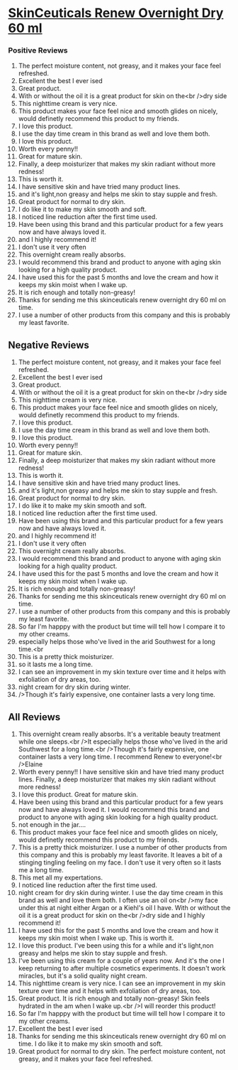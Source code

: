 # [SkinCeuticals Renew Overnight Dry 60 ml](https://products.checkmycream.com/products/SkinCeuticals-Renew-Overnight-Dry-60-ml.html)

### Positive Reviews

<ol>
      <li>The perfect moisture content, not greasy, and it makes your face feel refreshed.</li>
      <li>Excellent the best I ever ised</li>
      <li>Great product.</li>
      <li>With or without the oil it is a great product for skin on the&lt;br /&gt;dry side</li>
      <li>This nighttime cream is very nice.</li>
      <li>This product makes your face feel nice and smooth glides on nicely, would definetly recommend this product to my friends.</li>
      <li>I love this product.  </li>
      <li>I use the day time cream in this brand as well and love them both.</li>
      <li>I love this product.</li>
      <li>Worth every penny!!</li>
      <li>Great for mature skin.</li>
      <li>Finally, a deep moisturizer that makes my skin radiant without more redness!</li>
      <li>This is worth it.</li>
      <li>I have sensitive skin and have tried many product lines.</li>
      <li>and it&#x27;s light,non greasy and helps me skin to stay supple and fresh.</li>
      <li>Great product for normal to dry skin.  </li>
      <li>I do like it to make my skin smooth and soft.</li>
      <li>I noticed line reduction after the first time used.</li>
      <li>Have been using this brand and this particular product for a few years now and have always loved it.</li>
      <li>and I highly recommend it!</li>
      <li>I don&#x27;t use it very often</li>
      <li>This overnight cream really absorbs.</li>
      <li>I would recommend this brand and product to anyone with aging skin looking for a high quality product.</li>
      <li>I have used this for the past 5 months and love the cream and how it keeps my skin moist when I wake up.</li>
      <li>It is rich enough and totally non-greasy!</li>
      <li>Thanks for sending me this skinceuticals renew overnight dry 60 ml on time.  </li>
      <li>I use a number of other products from this company and this is probably my least favorite.  </li>
</ol>


<h2>Negative Reviews</h2>
<ol>
<li> The perfect moisture content, not greasy, and it makes your face feel refreshed.</li>
<li> Excellent the best I ever ised</li>
<li> Great product.</li>
<li> With or without the oil it is a great product for skin on the&lt;br /&gt;dry side</li>
<li> This nighttime cream is very nice.</li>
<li> This product makes your face feel nice and smooth glides on nicely, would definetly recommend this product to my friends.</li>
<li> I love this product.  </li>
<li> I use the day time cream in this brand as well and love them both.</li>
<li> I love this product.</li>
<li> Worth every penny!!</li>
<li> Great for mature skin.</li>
<li> Finally, a deep moisturizer that makes my skin radiant without more redness!</li>
<li> This is worth it.</li>
<li> I have sensitive skin and have tried many product lines.</li>
<li> and it&#x27;s light,non greasy and helps me skin to stay supple and fresh.</li>
<li> Great product for normal to dry skin.  </li>
<li> I do like it to make my skin smooth and soft.</li>
<li> I noticed line reduction after the first time used.</li>
<li> Have been using this brand and this particular product for a few years now and have always loved it.</li>
<li> and I highly recommend it!</li>
<li> I don&#x27;t use it very often</li>
<li> This overnight cream really absorbs.</li>
<li> I would recommend this brand and product to anyone with aging skin looking for a high quality product.</li>
<li> I have used this for the past 5 months and love the cream and how it keeps my skin moist when I wake up.</li>
<li> It is rich enough and totally non-greasy!</li>
<li> Thanks for sending me this skinceuticals renew overnight dry 60 ml on time.  </li>
<li> I use a number of other products from this company and this is probably my least favorite.  </li>
<li> So far I&#x27;m happpy with the product but time will tell how I compare it to my other creams.</li>
<li> especially helps those who&#x27;ve lived in the arid Southwest for a long time.&lt;br</li>
<li> This is a pretty thick moisturizer.  </li>
<li> so it lasts me a long time.</li>
<li> I can see an improvement in my skin texture over time and it helps with exfoliation of dry areas, too.</li>
<li> night cream for dry skin during winter.</li>
<li> /&gt;Though it&#x27;s fairly expensive, one container lasts a very long time.</li>
</ol>

<h2>All Reviews</h2>

<ol>
    <li> This overnight cream really absorbs. It&#x27;s a veritable beauty treatment while one sleeps.&lt;br /&gt;It especially helps those who&#x27;ve lived in the arid Southwest for a long time.&lt;br /&gt;Though it&#x27;s fairly expensive, one container lasts a very long time. I recommend Renew to everyone!&lt;br /&gt;Elaine</li>
    <li> Worth every penny!! I have sensitive skin and have tried many product lines. Finally, a deep moisturizer that makes my skin radiant without more redness!</li>
    <li> I love this product.  Great for mature skin.</li>
    <li> Have been using this brand and this particular product for a few years now and have always loved it. I would recommend this brand and product to anyone with aging skin looking for a high quality product.</li>
    <li> not enough in the jar....</li>
    <li> This product makes your face feel nice and smooth glides on nicely, would definetly recommend this product to my friends.</li>
    <li> This is a pretty thick moisturizer.  I use a number of other products from this company and this is probably my least favorite.  It leaves a bit of a stinging tingling feeling on my face.  I don&#x27;t use it very often so it lasts me a long time.</li>
    <li> This met all my expertations.</li>
    <li> I noticed line reduction after the first time used.</li>
    <li> night cream for dry skin during winter. I use the day time cream in this brand as well and love them both. I often use an oil on&lt;br /&gt;my face under this at night either Argan or a Kiehl&#x27;s oil I have. With or without the oil it is a great product for skin on the&lt;br /&gt;dry side and I highly recommend it!</li>
    <li> I have used this for the past 5 months and love the cream and how it keeps my skin moist when I wake up. This is worth it.</li>
    <li> I love this product. I&#x27;ve been using this for a while and it&#x27;s light,non greasy and helps me skin to stay supple and fresh.</li>
    <li> I&#x27;ve been using this cream for a couple of years now. And it&#x27;s the one I keep returning to after multiple cosmetics experiments. It doesn&#x27;t work miracles, but it&#x27;s a solid quality night cream.</li>
    <li> This nighttime cream is very nice. I can see an improvement in my skin texture over time and it helps with exfoliation of dry areas, too.</li>
    <li> Great product. It is rich enough and totally non-greasy! Skin feels hydrated in the am when I wake up.&lt;br /&gt;I will reorder this product!</li>
    <li> So far I&#x27;m happpy with the product but time will tell how I compare it to my other creams.</li>
    <li> Excellent the best I ever ised</li>
    <li> Thanks for sending me this skinceuticals renew overnight dry 60 ml on time.  I do like it to make my skin smooth and soft.</li>
    <li> Great product for normal to dry skin.  The perfect moisture content, not greasy, and it makes your face feel refreshed.</li>
</ol>




